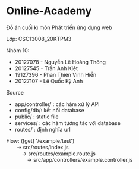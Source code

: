 # Online-Academy

Đồ án cuối kì môn Phát triển ứng dụng web

Lớp: CSC13008_20KTPM3

Nhóm 10:
+ 20127078  - Nguyễn Lê Hoàng Thông
+ 20127545  - Trần Anh Kiệt
+ 19127396  - Phan Thiên Vinh Hiển
+ 20127107  - Lê Quốc Kỳ Anh

Source

+ app/controller/ : các hàm xử lý API
+ config/db/: kết nối database
+ public/ : static file
+ services/ : các hàm tương tác với database
+ routes/ : định nghĩa url


Flow: ([get] '/example/test')\
&emsp;&emsp;-> src/routes/index.js\
&emsp;&emsp;&emsp;-> src/routes/example.route.js\
&emsp;&emsp;&emsp;&emsp;-> src/app/controllers/example.controller.js
